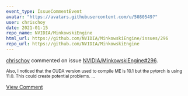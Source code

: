 ```yaml
---
event_type: IssueCommentEvent
avatar: "https://avatars.githubusercontent.com/u/5080549?"
user: chrischoy
date: 2021-01-15
repo_name: NVIDIA/MinkowskiEngine
html_url: https://github.com/NVIDIA/MinkowskiEngine/issues/296
repo_url: https://github.com/NVIDIA/MinkowskiEngine
---
```


<a href='https://github.com/chrischoy' target='_blank'>chrischoy</a> commented on issue <a href='https://github.com/NVIDIA/MinkowskiEngine/issues/296' target='_blank'>NVIDIA/MinkowskiEngine#296</a>.

<small>Also, I noticed that the CUDA version used to compile ME is 10.1 but the pytorch is using 11.0. This could create potential problems....</small>

<a href='https://github.com/NVIDIA/MinkowskiEngine/issues/296' target='_blank'>View Comment</a>
